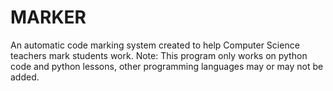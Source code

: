 # MARKER
An automatic code marking system created to help Computer Science teachers mark students work.
Note: This program only works on python code and python lessons, other programming languages may or may not be added.
